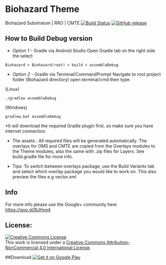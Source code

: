 # Biohazard Theme
Biohazard Substratum | RRO | CMTE 
[![Build Status](https://travis-ci.org/pierx/Biohazard.svg?branch=master)](https://travis-ci.org/pierx/Biohazard)
[![GitHub release](https://img.shields.io/github/release/qubyte/rubidium.svg)]()

## How to Build Debug version
- _Option 1_ - Gradle via Android Studio
    Open Gradle tab on the right side the select 
```
Biohazard > Biohazard(root) > build > assembleDebug
```
- _Option 2_ - Gradle via Terminal/CommandPrompt
Navigate to root project folder (Biohazard directory) open terminal/cmd then type.

(Linux)
```
./gradlew assembleDebug
```
(Windows)
```
gradlew.bat assembleDebug
```
*It will download the required Gradle plugin first, so make sure you have internet connection.

- The assets :
All required files will be generated automatically.
The overlays for OMS and CMTE are copied from the Overlays modules to the Theme modules, also the same with .zip files for Layers. 
See build.gradle file for more info. 

- Tips:
To switch between overlays package, use the Build Variants tab and select which overlay package you would like to work on. 
This also preview the files e.g vector.xml

## Info
For more info please use the Google+ community here https://goo.gl/BJHxg4 

## License:
<a rel="license" href="http://creativecommons.org/licenses/by-nc/4.0/"><img alt="Creative Commons License" style="border-width:0" src="https://i.creativecommons.org/l/by-nc/4.0/88x31.png" /></a><br />This work is licensed under a <a rel="license" href="http://creativecommons.org/licenses/by-nc/4.0/">Creative Commons Attribution-NonCommercial 4.0 International License</a>.


##Download
<a href='https://play.google.com/store/apps/details?id=com.pierx.biohazard&utm_source=global_co&utm_medium=prtnr&utm_content=Mar2515&utm_campaign=PartBadge&pcampaignid=MKT-Other-global-all-co-prtnr-py-PartBadge-Mar2515-1'><img alt='Get it on Google Play' src='https://play.google.com/intl/en_us/badges/images/generic/en_badge_web_generic.png'/></a>

